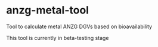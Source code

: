 # anzg-metal-tool
Tool to calculate metal ANZG DGVs based on bioavailability

This tool is currently in beta-testing stage 
